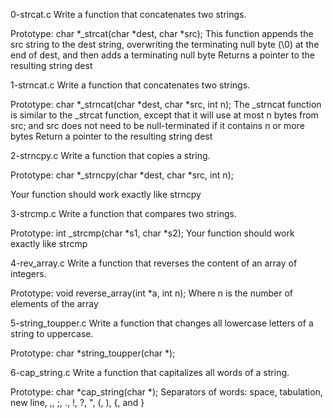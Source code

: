 0-strcat.c Write a function that concatenates two strings.

Prototype: char *_strcat(char *dest, char *src);
This function appends the src string to the dest string, overwriting the terminating null byte (\0) at the end of dest, and then adds a terminating null byte
Returns a pointer to the resulting string dest

1-strncat.c Write a function that concatenates two strings.

Prototype: char *_strncat(char *dest, char *src, int n);
The _strncat function is similar to the _strcat function, except that
it will use at most n bytes from src; and
src does not need to be null-terminated if it contains n or more bytes
Return a pointer to the resulting string dest

2-strncpy.c Write a function that copies a string.

Prototype: char *_strncpy(char *dest, char *src, int n);

Your function should work exactly like strncpy

3-strcmp.c Write a function that compares two strings.

Prototype: int _strcmp(char *s1, char *s2);
Your function should work exactly like strcmp

4-rev_array.c Write a function that reverses the content of an array of integers.

Prototype: void reverse_array(int *a, int n);
Where n is the number of elements of the array


5-string_toupper.c Write a function that changes all lowercase letters of a string to uppercase.

Prototype: char *string_toupper(char *);

6-cap_string.c Write a function that capitalizes all words of a string.

Prototype: char *cap_string(char *);
Separators of words: space, tabulation, new line, ,, ;, ., !, ?, ", (, ), {, and }



